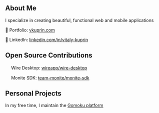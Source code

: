 ## About Me

I specialize in creating beautiful, functional web and mobile applications

💼 Portfolio: [vkuprin.com](https://vkuprin.com)

🔗 LinkedIn: [linkedin.com/in/vitaly-kuprin](https://linkedin.com/in/vitaly-kuprin)


## Open Source Contributions
<img src="https://avatars.githubusercontent.com/u/16047324?s=200&v=4" width="15" height="15"> Wire Desktop: [wireapp/wire-desktop](https://github.com/wireapp/wire-desktop/pulls?q=is%3Apr+is%3Aclosed+author%3Avkuprin)

<img src="https://avatars.githubusercontent.com/u/56506482?s=48&v=4" width="15" height="15"> Monite SDK: [team-monite/monite-sdk](https://github.com/team-monite/monite-sdk/pulls?q=is%3Apr+is%3Aclosed+assignee%3Avkuprin)

## Personal Projects

In my free time, I maintain the [Gomoku platform](https://github.com/ligomoku/gomoku) 
